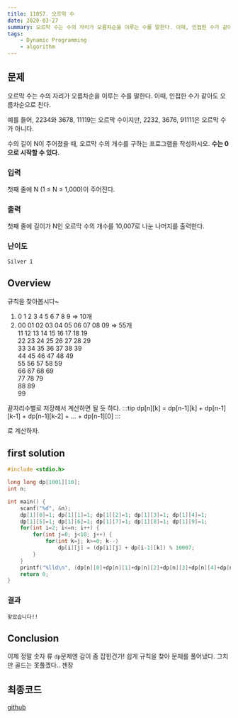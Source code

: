 ```yaml
---
title: 11057. 오르막 수
date: 2020-03-27
summary: 오르막 수는 수의 자리가 오름차순을 이루는 수를 말한다. 이때, 인접한 수가 같아도 오름차순으로 친다. 예를 들어, 2234와 3678, 11119는 오르막 수이지만, 2232, 3676, 91111은 오르막 수가 아니다. 수의 길이 N이 주어졌을 때, 오르막 수의 개수를 구하는 프로그램을 작성하시오.
tags:
    - Dynamic Programming
    - algorithm
---
```

## 문제

오르막 수는 수의 자리가 오름차순을 이루는 수를 말한다. 이때, 인접한 수가 같아도 오름차순으로 친다.

예를 들어, 2234와 3678, 11119는 오르막 수이지만, 2232, 3676, 91111은 오르막 수가 아니다.

수의 길이 N이 주어졌을 때, 오르막 수의 개수를 구하는 프로그램을 작성하시오. **수는 0으로 시작할 수 있다.**

### 입력

첫째 줄에 N (1 ≤ N ≤ 1,000)이 주어진다.

### 출력

첫째 줄에 길이가 N인 오르막 수의 개수를 10,007로 나눈 나머지를 출력한다.

### 난이도

`Silver 1`

## Overview

규칙을 찾아봅시다~

1. 0 1 2 3 4 5 6 7 8 9 ⇒ 10개
2. 00 01 02 03 04 05 06 07 08 09 ⇒ 55개<br>
      11 12 13 14 15 16 17 18 19<br>
         22 23 24 25 26 27 28 29<br>
            33 34 35 36 37 38 39<br>
               44 45 46 47 48 49<br>
                  55 56 57 58 59<br>
                     66 67 68 69<br>
                        77 78 79<br>
                           88 89<br>
                              99<br>

끝자리수별로 저장해서 계산하면 될 듯 하다.
:::tip
dp[n][k] = dp[n-1][k] + dp[n-1][k-1] + dp[n-1][k-2] + ... + dp[n-1][0]
:::

로 계산하자.

## first solution
```cpp
#include <stdio.h>

long long dp[1001][10];
int n;

int main() {
    scanf("%d", &n);
    dp[1][0]=1; dp[1][1]=1; dp[1][2]=1; dp[1][3]=1; dp[1][4]=1;
    dp[1][5]=1; dp[1][6]=1; dp[1][7]=1; dp[1][8]=1; dp[1][9]=1;
    for(int i=2; i<=n; i++) {
        for(int j=0; j<10; j++) {
            for(int k=j; k>=0; k--)
                dp[i][j] = (dp[i][j] + dp[i-1][k]) % 10007;
        }
    }
    printf("%lld\n", (dp[n][0]+dp[n][1]+dp[n][2]+dp[n][3]+dp[n][4]+dp[n][5]+dp[n][6]+dp[n][7]+dp[n][8]+dp[n][9]) % 10007);
    return 0;
}
```
### 결과

`맞았습니다!!`

## Conclusion

이제 정말 숫자 류 `dp`문제엔 감이 좀 잡힌건가! 쉽게 규칙을 찾아 문제를 풀어냈다. 그치만 골드는 못풀겠다.. 젠장

## 최종코드

[github](https://github.com/shinjawkwang/bojPractice/blob/master/dynamic_programming/11057.cpp)